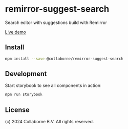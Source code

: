 # remirror-suggest-search

Search editor with suggestions build with Remirror

[Live demo](https://collaborne.github.io/remirror-suggest-search/)

## Install

```bash
npm install --save @collaborne/remirror-suggest-search
```

## Development

Start storybook to see all components in action:

```bash
npm run storybook
```

## License

(c) 2024 Collaborne B.V. All rights reserved.
